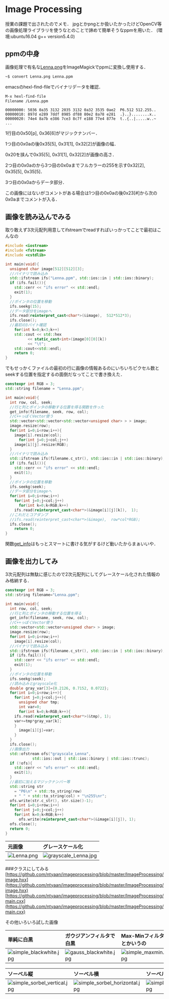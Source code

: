 # Image Processing
授業の課題で出されたのでメモ．
jpgとかpngとか扱いたかったけどOpenCV等の画像処理ライブラリを使うなとのことで諦めて簡単そうなppmを用いた．
(環境:ubuntu16.04 g++ version5.4.0)

## ppmの中身

画像処理で有名な[Lenna.png](https://upload.wikimedia.org/wikipedia/en/2/24/Lenna.png)をImageMagickでppmに変換し使用する．

```bash
~$ convert Lenna.png Lenna.ppm
```

emacsのhexl-find-fileでバイナリデータを確認．

```bash
M-x hexl-find-file
Filename /Lenna.ppm
```

```emacs:Lenna.ppm
00000000: 5036 0a35 3132 2035 3132 0a32 3535 0ae2  P6.512 512.255..
00000010: 897d e289 7ddf 8985 df88 80e2 8a78 e281  .}..}........x..
00000020: 74e4 8a7b e386 7ce3 8c7f e188 77e4 877e  t..{..|.....w..~
...
```

1行目の0x50[p], 0x36[6]がマジックナンバー．

1つ目の0x0aの後0x35[5], 0x31[1], 0x32[2]が画像の幅．

0x20を挟んで0x35[5], 0x31[1], 0x32[2]が画像の高さ．

2つ目の0x0aのから3つ目の0x0aまでフルカラーの255を示す0x32[2], 0x35[5], 0x35[5]．

3つ目の0x0aからデータ部分．

この画像にはないがコメントがある場合は1つ目の0x0aの後0x23[#]から次の0x0aまでコメントが入る．

## 画像を読み込んでみる

取り敢えず3次元配列用意してifstreamでreadすればいっかってことで最初はこんなの

```cpp
#include <iostream>
#include <fstream>
#include <cstdlib>

int main(void){
  unsigned char image[512][512][3];
  //バイナリで読み込み
  std::ifstream ifs("Lenna.ppm", std::ios::in | std::ios::binary);
  if (ifs.fail()){
    std::cerr << "ifs error" << std::endl;
    exit(1);
  }
  //ポインタの位置を移動
  ifs.seekg(15);
  //データ部分をimageへ
  ifs.read(reinterpret_cast<char*>(&image),  512*512*3);
  ifs.close();
  //最初の3バイト確認
    for(int k=0;k<3;k++)
	std::cout << std::hex
		  << static_cast<int>(image[0][0][k])
		  << "\t";
    std::cout<<std::endl;
    return 0;  
}
```

でもせっかくファイルの最初の行に画像の情報あるのにいちいちピクセル数とseekする位置を指定するの面倒だなってことで書き換えた．


```cpp
constexpr int RGB = 3;
std::string filename = "Lenna.ppm";

int main(void){
  int row, col, seek;
  //行と列とポインタの移動する位置を得る関数を作った
  get_info(filename, seek, row, col);
  //C++っぽくVector使う
  std::vector<std::vector<std::vector<unsigned char> > > image;
  image.resize(row);
  for(int i=0;i<row;i++){
    image[i].resize(col);
      for(int j=0;j<col;j++)
	image[i][j].resize(RGB);
  }
  //バイナリで読み込み
  std::ifstream ifs(filename.c_str(), std::ios::in | std::ios::binary);
  if (ifs.fail()){
    std::cerr << "ifs error" << std::endl;
    exit(1);
  }
  //ポインタの位置を移動
  ifs.seekg(seek);
  //データ部分をimageへ
  for(int i=0;i<row;i++)
    for(int j=0;j<col;j++)
      for(int k=0;k<RGB;k++)
	ifs.read(reinterpret_cast<char*>(&image[i][j][k]),  1);
  //これだとコアダンプ
  //ifs.read(reinterpret_cast<char*>(&image),  row*col*RGB);
  ifs.close();
    return 0;  
}
```

関数[get_info](https://github.com/ntyaan/imageprocessing/blob/master/ImageProcessing/get_info.cxx)はもっとスマートに書ける気がするけど動いたからまぁいいや．

## 画像を出力してみ

3次元配列は無駄に感じたので2次元配列にしてグレースケール化された情報のみ格納する．

```cpp
constexpr int RGB = 3;
std::string filename="Lenna.ppm";

int main(void){
  int row, col, seek;
  //行と列とポインタの移動する位置を得る
  get_info(filename, seek, row, col);
  //C++っぽくVector使う
  std::vector<std::vector<unsigned char> > image;
  image.resize(row);
  for(int i=0;i<row;i++)
    image[i].resize(col);
  //バイナリで読み込み
  std::ifstream ifs(filename.c_str(), std::ios::in | std::ios::binary);
  if (ifs.fail()){
    std::cerr << "ifs error" << std::endl;
    exit(1);
  }
  //ポインタの位置を移動
  ifs.seekg(seek);
  //読み込みとgrayscale化
  double gray_var[3]={0.2126, 0.7152, 0.0722};
  for(int i=0;i<row;i++){
    for(int j=0;j<col;j++){
      unsigned char tmp;
      int var=0;
      for(int k=0;k<RGB;k++){
	ifs.read(reinterpret_cast<char*>(&tmp), 1);
	var+=tmp*gray_var[k];
	}
      image[i][j]=var;
    }
  }
  ifs.close();
  //画像出力
  std::ofstream ofs("grayscale_Lenna",
		    std::ios::out | std::ios::binary | std::ios::trunc);
  if (!ofs){
    std::cerr << "ofs error" << std::endl;
    exit(1);
  }
  //最初に加えるマジックナンバー等
  std::string str
    = "P6\n" + std::to_string(row)
    + " " + std::to_string(col) + "\n255\nr";
  ofs.write(str.c_str(), str.size()-1);
  for(int i=0;i<row;i++)
    for(int j=0;j<col;j++)
	for(int k=0;k<RGB;k++)
	  ofs.write(reinterpret_cast<char*>(&image[i][j]), 1);
  ofs.close();
  return 0;  
}
```


|元画像|グレースケール化| 
|:--|:--|
|![Lenna.png](https://qiita-image-store.s3.amazonaws.com/0/134663/6b9c2cf7-5291-8159-c73c-e892bb7e218d.png)|![grayscale_Lenna.jpg](https://qiita-image-store.s3.amazonaws.com/0/134663/33ee521c-02e2-0559-8dfc-376ecbcb07b9.jpeg)|

###クラスにしてみる
[https://github.com/ntyaan/imageprocessing/blob/master/ImageProcessing/image.hxx](https://github.com/ntyaan/imageprocessing/blob/master/ImageProcessing/image.hxx)
[https://github.com/ntyaan/imageprocessing/blob/master/ImageProcessing/main.cxx](https://github.com/ntyaan/imageprocessing/blob/master/ImageProcessing/main.cxx)

その他いろいろ試した画像

| 単純に白黒|ガウジアンフィルタで白黒|Max-Minフィルタとかいうの|
|:--|:--|:--|
|![simple_blackwhite.jpg](https://qiita-image-store.s3.amazonaws.com/0/134663/803750ad-b533-10e4-1c65-5904a347afbd.jpeg)|![gauss_blackwhite.jpg](https://qiita-image-store.s3.amazonaws.com/0/134663/32c7ad00-fc6f-8c5b-f71a-2e8ff26c1323.jpeg)|![simple_maxmin.jpg](https://qiita-image-store.s3.amazonaws.com/0/134663/2911cd6f-0fd3-f3b6-377e-246b6877d0f3.jpeg)|

|ソーベル縦|ソーベル横|ソーベル両方|
|:--|:--|:--|
|![simple_sorbel_vertical.jpg](https://qiita-image-store.s3.amazonaws.com/0/134663/97041745-f974-662a-b005-43062edd1824.jpeg)|![simple_sorbel_horizontal.jpg](https://qiita-image-store.s3.amazonaws.com/0/134663/86c40b9a-4cd9-26c9-3609-de9633c112c9.jpeg)|![simple_sorbel.jpg](https://qiita-image-store.s3.amazonaws.com/0/134663/6776070f-fed8-adbe-7c8e-0a2f3f3359ab.jpeg)|
